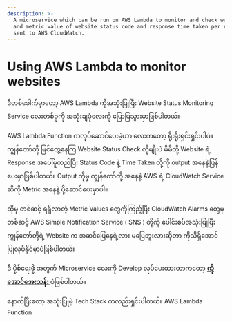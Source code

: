 ```yaml
---
description: >-
  A microservice which can be run on AWS Lambda to monitor and check websites
  and metric value of website status code and response time taken per request is
  sent to AWS CloudWatch.
---
```


# Using AWS Lambda to monitor websites

ဒီတစ်ခေါက်မှာတော့ AWS Lambda ကိုအသုံးပြုပြီး Website Status Monitoring Service လေးတစ်ခုကို အသုံးချပုံလေးကို  ပြောပြသွားမှာဖြစ်ပါတယ်။ 

AWS Lambda Function ကလုပ်ဆောင်ပေးမဲ့ဟာ လေးကတော့ ရိုးရိုးရှင်းရှင်းပါပဲ။ ကျွန်တော်တို့ မြင်တွေ့နေကြ Website Status Check လိုမျိုးပဲ မိမိတို့ Website ရဲ့ Response အပေါ်မူတည်ပြီး Status Code နဲ့ Time Taken တို့ကို output အနေနဲ့ပြန်ပေးမှာဖြစ်ပါတယ်။ Output ကိုမှ ကျွန်တော်တို့ အနေနဲ့ AWS ရဲ့ CloudWatch Service ဆီကို Metric အနေနဲ့ ပို့ဆောင်ပေးမှာပါ။ 

ထိုမှ တစ်ဆင့် ရရှိလာတဲ့ Metric Values တွေကိုကြည့်ပြီး CloudWatch Alarms တွေမှ တစ်ဆင့် AWS Simple Notification Service \( SNS \) တို့ကို ပေါင်းစပ်အသုံးပြုပြီး ကျွန်တော်တို့ရဲ့ Website က အဆင်ပြေနေရဲ့လား မပြေဘူးလားဆိုတာ ကိုသိရှိအောင်ပြုလုပ်နိုင်မှာပဲဖြစ်ပါတယ်။

ဒီ ပို့စ်ရေးဖို့ အတွက် Microservice လေးကို Develop လုပ်ပေးထားတာကတော့ [**ကိုအောင်အေးသန်း** ](https://github.com/AungAyeThan)ပဲဖြစ်ပါတယ်။  

နောက်ပြီးတော့ အသုံးပြုမဲ့ Tech Stack ကလည်းရှင်းပါတယ်။ AWS Lambda Function  


